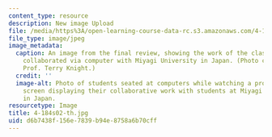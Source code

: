 ```yaml
---
content_type: resource
description: New image Upload
file: /media/https%3A/open-learning-course-data-rc.s3.amazonaws.com/4-184-architectural-design-workshops-computational-design-for-housing-spring-2002/d6b7438f156e7839b94e8758a6b70cff_4-184s02-th.jpg
file_type: image/jpeg
image_metadata:
  caption: An image from the final review, showing the work of the class and how they
    collaborated via computer with Miyagi University in Japan. (Photo courtesy of
    Prof. Terry Knight.)
  credit: ''
  image-alt: Photo of students seated at computers while watching a projected computer
    screen displaying their collaborative work with students at Miyagi University
    in Japan.
resourcetype: Image
title: 4-184s02-th.jpg
uid: d6b7438f-156e-7839-b94e-8758a6b70cff
---
```

